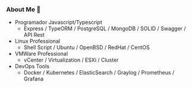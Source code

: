 ### About Me 👋
- Programador Javascript/Typescript
  - Express / TypeORM / PostgreSQL / MongoDB / SOLID / Swagger / API Rest 
- Linux Professional
  - Shell Script / Ubuntu / OpenBSD / RedHat / CentOS
- VMWare Professional
  - vCenter / Virtualization / ESXi / Cluster
- DevOps Tools
  - Docker / Kubernetes / ElasticSearch / Graylog / Prometheus / Grafana

